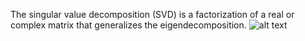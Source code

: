 The singular value decomposition (SVD) is a factorization of a real or complex matrix that generalizes the eigendecomposition.
![alt text](https://github.com/athira-dot/Singular-Value-Decomposition/img_for_q3.bmp?raw=true)
